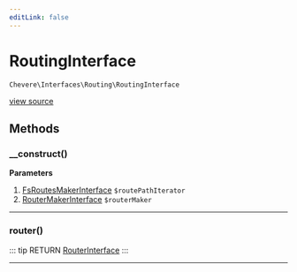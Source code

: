 ```yaml
---
editLink: false
---
```


# RoutingInterface

`Chevere\Interfaces\Routing\RoutingInterface`

[view source](https://github.com/chevere/chevere/blob/master/interfaces/Routing/RoutingInterface.php)

## Methods

### __construct()

**Parameters**

1. [FsRoutesMakerInterface](./FsRoutesMakerInterface.md) `$routePathIterator`
2. [RouterMakerInterface](../Router/RouterMakerInterface.md) `$routerMaker`

---

### router()

::: tip RETURN
[RouterInterface](../Router/RouterInterface.md)
:::

---


